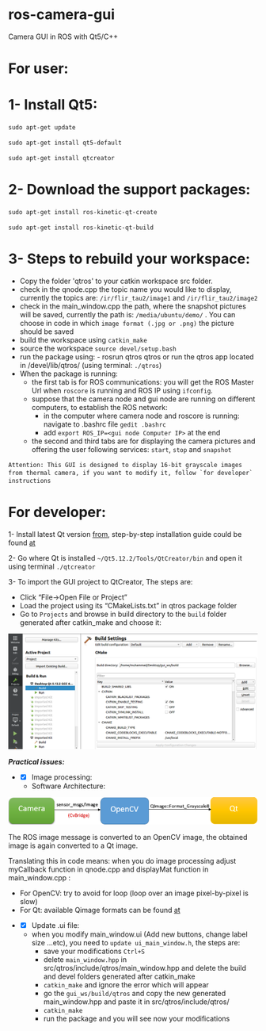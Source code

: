 # ros-camera-gui 

Camera GUI in ROS with Qt5/C++

# For user:

# 1- Install Qt5:

`sudo apt-get update`

`sudo apt-get install qt5-default` 

`sudo apt-get install qtcreator`

# 2- Download the support packages:

`sudo apt-get install ros-kinetic-qt-create`

`sudo apt-get install ros-kinetic-qt-build`

# 3- Steps to rebuild your workspace:

* Copy the folder 'qtros' to your catkin workspace src folder.
* check in the qnode.cpp the topic name you would like to display, currently the topics are:
   `/ir/flir_tau2/image1` and `/ir/flir_tau2/image2`
* check in the main_window.cpp the path, where the snapshot pictures will be saved, currently the path is:
   `/media/ubuntu/demo/` . You can choose in code in which `image format (.jpg or .png)` the picture should be saved
* build the workspace using `catkin_make`
* source the workspace `source devel/setup.bash`
* run the package using: - rosrun qtros qtros or run the qtros app located in /devel/lib/qtros/ (using terminal: `./qtros`) 
* When the package is running:
	* the first tab is for ROS communications: you will get the ROS Master Url when `roscore` is running and ROS IP using `ifconfig`. 
    * suppose that the camera node and gui node are running on different computers, to establish the ROS network:
		* in the computer where camera node and roscore is running: navigate to .bashrc file `gedit .bashrc` 
		* add `export ROS_IP=<gui node Computer IP>` at the end
	* the second and third tabs are for displaying the camera pictures and offering the user following services: `start`, `stop` and `snapshot` 
	
	
```
Attention: This GUI is designed to display 16-bit grayscale images from thermal camera, if you want to modify it, follow `for developer` instructions
```

#  For developer:

 1- Install latest Qt version [from](https://download.qt.io/archive/qt/), step-by-step installation guide could be found [at](https://www.youtube.com/watch?v=XiM8yfDgc1Q&t=102s) 

 2- Go where Qt is installed `~/Qt5.12.2/Tools/QtCreator/bin` and open it using terminal `./qtcreator`

 3- To import the GUI project to QtCreator, The steps are:

* Click “File->Open File or Project”
* Load the project using its “CMakeLists.txt” in qtros package folder
* Go to `Projects` and browse in build directory to the `build` folder generated after catkin_make and choose it:

![The photo](pics/gui2.jpg)

***Practical issues:*** 

* - [x] Image processing:
  * Software Architecture:

![The photo](pics/gui.jpg)

 The ROS image message is converted to an OpenCV image, the obtained image is again converted to a Qt image.
 
 Translating this in code means: when you do image processing adjust myCallback function in qnode.cpp and displayMat function in main_window.cpp :
 
- For OpenCV: try to avoid for loop (loop over an image pixel-by-pixel is slow)
- For  Qt: available Qimage formats can be found [at](https://doc.qt.io/qt-5/qimage.html#Format-enum)

* - [x] Update .ui file:
   * when you modify main_window.ui (Add new buttons, change label size ...etc), you need to `update ui_main_window.h`, the steps are:
		* save your modifications `Ctrl+S` 
		* delete `main_window.hpp` in src/qtros/include/qtros/main_window.hpp and delete the build and devel folders generated after catkin_make
		* `catkin_make` and ignore the error which will appear
		* go the `gui_ws/build/qtros` and copy the new generated main_window.hpp and paste it in src/qtros/include/qtros/
		* `catkin_make`
		* run the package and you will see now your modifications

				






